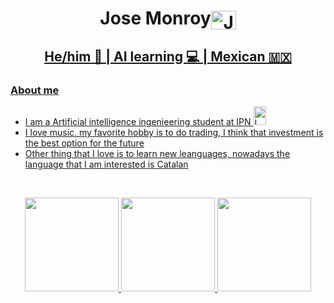 <h1 align="center">Jose Monroy<a href="https://www.instagram.com/jose._.monroy/" target="blank"><img align="center" src="https://raw.githubusercontent.com/rahuldkjain/github-profile-readme-generator/master/src/images/icons/Social/instagram.svg" alt="Jose Monroy" height="30" width="40" /> </h1>
  
<h2 align="center"> He/him 🙂 | AI learning 💻 | Mexican 🇲🇽 </h2>

  <h3>About me </h3>
  <ul>
    <li>I am a Artificial intelligence ingenieering student at IPN <img align=" left" src="https://seeklogo.com/images/I/IPN-logo-BB9124D61B-seeklogo.com.png" alt="Logo IPN" height ="30" width ="20"/></li>
    <li>I love music, my favorite hobby is to do trading, I think that investment is the best option for the future</li>
    <li>Other thing that I love is to learn new leanguages, nowadays the language that I am interested is Catalan</li>
  </ul>
  <br>
  <p align= "center">
    <img height= "150" src="https://github-readme-stats.vercel.app/api?username=JoseLuisMonroy&theme=react&show_icons=true&include_all_commits=true"/>
    <img height= "150" src="https://github-readme-stats.vercel.app/api/top-langs/?username=JoseLuisMonroy&theme=react&layout=compact" />
    <img height= "150" src="https://github-readme-streak-stats.herokuapp.com/?user=JoseLuisMonroy&theme=algolia&date_format=M%20j[%2C%20Y]"/>
  </p>
<br>
<a href="https://www.linkedin.com/in/Jose-Luis-Monroy-F/"><img align="left" src="https://img.shields.io/badge/-JoseMonroy-blue?style=flat-square&logo=Linkedin&logoColor=white" alt "JoseMonroy on LinkdedIn"/></a>
<a href="mailto:mnry7999@gmail.com"><img align="left" src="https://img.shields.io/badge/-JoseMonroy-red?style=flat-square&logo=Gmail&logoColor=white" alt "Correo"/></a>
<a href="mailto:jmonroyf1800@alumno.ipn.mx"><img align="left" src="https://img.shields.io/badge/-JoseMonroy-blue?style=flat-square&logo=Gmail&logoColor=white" alt "Correo Institucional"/></a>
